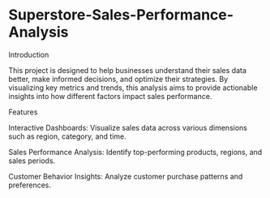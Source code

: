 # Superstore-Sales-Performance-Analysis

Introduction

This project is designed to help businesses understand their sales data better, make informed decisions, and optimize their strategies. By visualizing key metrics and trends, this analysis aims to provide actionable insights into how different factors impact sales performance.

Features

Interactive Dashboards: Visualize sales data across various dimensions such as region, category, and time.

Sales Performance Analysis: Identify top-performing products, regions, and sales periods.

Customer Behavior Insights: Analyze customer purchase patterns and preferences.
